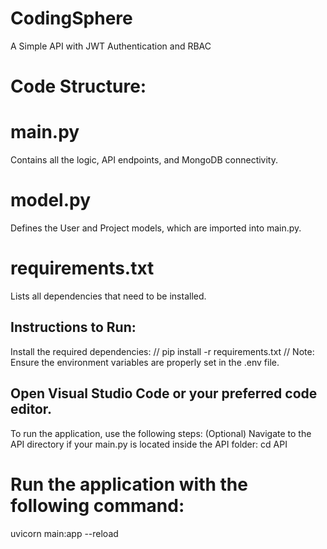 # CodingSphere
A Simple API with JWT Authentication and RBAC

# Code Structure:

# main.py
Contains all the logic, API endpoints, and MongoDB connectivity.

# model.py
Defines the User and Project models, which are imported into main.py.

# requirements.txt
Lists all dependencies that need to be installed.

## Instructions to Run:
Install the required dependencies: //
pip install -r requirements.txt //
Note: Ensure the environment variables are properly set in the .env file.

## Open Visual Studio Code or your preferred code editor.
To run the application, use the following steps:
(Optional) Navigate to the API directory if your main.py is located inside the API folder:
cd API
# Run the application with the following command:
uvicorn main:app --reload
